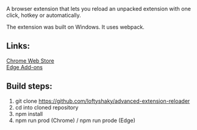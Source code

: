 A browser extension that lets you reload an unpacked extension with one click, hotkey or automatically.

The extension was built on Windows. It uses webpack.

## Links:

[Chrome Web Store](https://chrome)<br>
[Edge Add-ons](https://edge)

## Build steps:

1. git clone https://github.com/loftyshaky/advanced-extension-reloader
2. cd into cloned repository
3. npm install
4. npm run prod (Chrome) / npm run prode (Edge)
